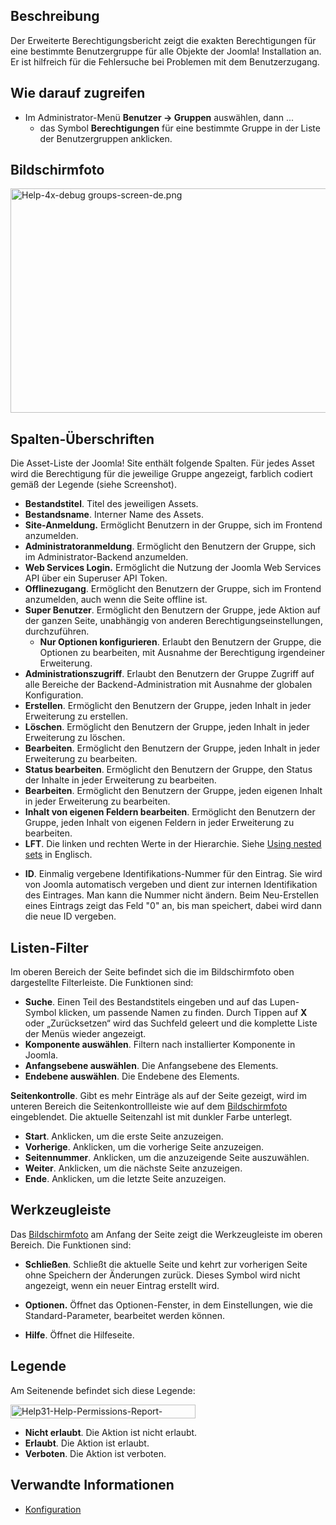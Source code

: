 <!-- Filename: Help4.x:Permissions_for_Group / Display title: Berechtigungen für Gruppen -->

## Beschreibung

Der Erweiterte Berechtigungsbericht zeigt die exakten Berechtigungen für
eine bestimmte Benutzergruppe für alle Objekte der Joomla! Installation
an. Er ist hilfreich für die Fehlersuche bei Problemen mit dem
Benutzerzugang.

## Wie darauf zugreifen

- Im Administrator-Menü **Benutzer → Gruppen** auswählen, dann ...
  - das Symbol **Berechtigungen** für eine bestimmte Gruppe in der Liste
    der Benutzergruppen anklicken.

## Bildschirmfoto

<img
src="https://docs.joomla.org/images/thumb/1/18/Help-4x-debug_groups-screen-de.png/800px-Help-4x-debug_groups-screen-de.png"
decoding="async"
srcset="https://docs.joomla.org/images/thumb/1/18/Help-4x-debug_groups-screen-de.png/1200px-Help-4x-debug_groups-screen-de.png 1.5x, https://docs.joomla.org/images/thumb/1/18/Help-4x-debug_groups-screen-de.png/1600px-Help-4x-debug_groups-screen-de.png 2x"
data-file-width="2182" data-file-height="980" width="800" height="359"
alt="Help-4x-debug groups-screen-de.png" />

## Spalten-Überschriften

Die Asset-Liste der Joomla! Site enthält folgende Spalten. Für jedes
Asset wird die Berechtigung für die jeweilige Gruppe angezeigt, farblich
codiert gemäß der Legende (siehe Screenshot).

- **Bestandstitel**. Titel des jeweiligen Assets.
- **Bestandsname**. Interner Name des Assets.
- **Site-Anmeldung.** Ermöglicht Benutzern in der Gruppe, sich im
  Frontend anzumelden.
- **Administratoranmeldung**. Ermöglicht den Benutzern der Gruppe, sich
  im Administrator-Backend anzumelden.
- **Web Services Login.** Ermöglicht die Nutzung der Joomla Web Services
  API über ein Superuser API Token.
- **Offlinezugang**. Ermöglicht den Benutzern der Gruppe, sich im
  Frontend anzumelden, auch wenn die Seite offline ist.
- **Super Benutzer**. Ermöglicht den Benutzern der Gruppe, jede Aktion
  auf der ganzen Seite, unabhängig von anderen
  Berechtigungseinstellungen, durchzuführen.
  - **Nur Optionen konfigurieren**. Erlaubt den Benutzern der Gruppe,
    die Optionen zu bearbeiten, mit Ausnahme der Berechtigung
    irgendeiner Erweiterung.
- **Administrationszugriff**. Erlaubt den Benutzern der Gruppe Zugriff
  auf alle Bereiche der Backend-Administration mit Ausnahme der globalen
  Konfiguration.
- **Erstellen**. Ermöglicht den Benutzern der Gruppe, jeden Inhalt in
  jeder Erweiterung zu erstellen.
- **Löschen**. Ermöglicht den Benutzern der Gruppe, jeden Inhalt in
  jeder Erweiterung zu löschen.
- **Bearbeiten**. Ermöglicht den Benutzern der Gruppe, jeden Inhalt in
  jeder Erweiterung zu bearbeiten.
- **Status bearbeiten**. Ermöglicht den Benutzern der Gruppe, den Status
  der Inhalte in jeder Erweiterung zu bearbeiten.
- **Bearbeiten**. Ermöglicht den Benutzern der Gruppe, jeden eigenen
  Inhalt in jeder Erweiterung zu bearbeiten.
- **Inhalt von eigenen Feldern bearbeiten**. Ermöglicht den Benutzern
  der Gruppe, jeden Inhalt von eigenen Feldern in jeder Erweiterung zu
  bearbeiten.
- **LFT**. Die linken und rechten Werte in der Hierarchie. Siehe [Using
  nested
  sets](https://docs.joomla.org/Using_nested_sets "Using nested sets")
  in Englisch.

<!-- -->

- **ID**. Einmalig vergebene Identifikations-Nummer für den Eintrag. Sie
  wird von Joomla automatisch vergeben und dient zur internen
  Identifikation des Eintrages. Man kann die Nummer nicht ändern. Beim
  Neu-Erstellen eines Eintrags zeigt das Feld "0" an, bis man speichert,
  dabei wird dann die neue ID vergeben.

## Listen-Filter

Im oberen Bereich der Seite befindet sich die im Bildschirmfoto oben
dargestellte Filterleiste. Die Funktionen sind:

- **Suche**. Einen Teil des Bestandstitels eingeben und auf das
  Lupen-Symbol klicken, um passende Namen zu finden. Durch Tippen auf
  **X** oder „Zurücksetzen“ wird das Suchfeld geleert und die komplette
  Liste der Menüs wieder angezeigt.
- **Komponente auswählen**. Filtern nach installierter Komponente in
  Joomla.
- **Anfangsebene auswählen**. Die Anfangsebene des Elements.
- **Endebene auswählen**. Die Endebene des Elements.

**Seitenkontrolle**. Gibt es mehr Einträge als auf der Seite gezeigt,
wird im unteren Bereich die Seitenkontrollleiste wie auf dem
[Bildschirmfoto](#screenshot) eingeblendet. Die aktuelle Seitenzahl ist
mit dunkler Farbe unterlegt.

- **Start**. Anklicken, um die erste Seite anzuzeigen.
- **Vorherige**. Anklicken, um die vorherige Seite anzuzeigen.
- **Seitennummer**. Anklicken, um die anzuzeigende Seite auszuwählen.
- **Weiter**. Anklicken, um die nächste Seite anzuzeigen.
- **Ende**. Anklicken, um die letzte Seite anzuzeigen.

## Werkzeugleiste

Das [Bildschirmfoto](#Bildschirmfoto) am Anfang der Seite zeigt die
Werkzeugleiste im oberen Bereich. Die Funktionen sind:

- **Schließen**. Schließt die aktuelle Seite und kehrt zur vorherigen
  Seite ohne Speichern der Änderungen zurück. Dieses Symbol wird nicht
  angezeigt, wenn ein neuer Eintrag erstellt wird.

<!-- -->

- **Optionen.** Öffnet das Optionen-Fenster, in dem Einstellungen, wie
  die Standard-Parameter, bearbeitet werden können.

<!-- -->

- **Hilfe**. Öffnet die Hilfeseite.

## Legende

Am Seitenende befindet sich diese Legende:

<img
src="https://docs.joomla.org/images/4/4a/Help31-Help-Permissions-Report-Legend-de.png"
decoding="async" data-file-width="296" data-file-height="22" width="296"
height="22" alt="Help31-Help-Permissions-Report-Legend-de.png" />

- **Nicht erlaubt**. Die Aktion ist nicht erlaubt.
- **Erlaubt**. Die Aktion ist erlaubt.
- **Verboten**. Die Aktion ist verboten.

## Verwandte Informationen

- [Konfiguration](https://docs.joomla.org/Help4.x:Site_Global_Configuration/de "Help4.x:Site Global Configuration/de")

